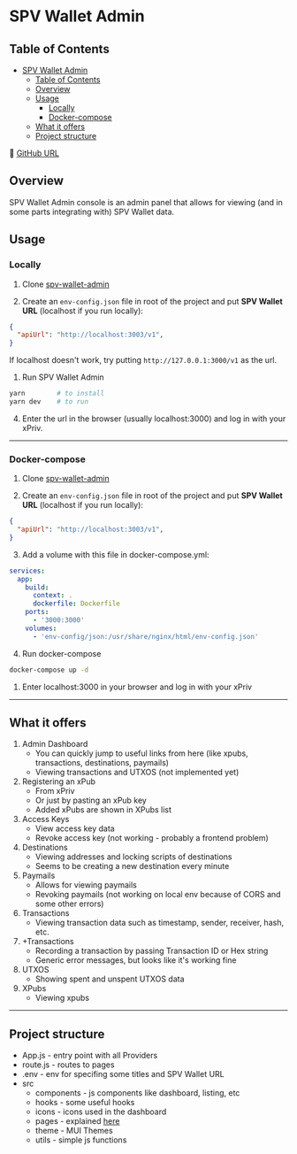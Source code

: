# SPV Wallet Admin

## Table of Contents

- [SPV Wallet Admin](#spv-wallet-admin)
  - [Table of Contents](#table-of-contents)
  - [Overview](#overview)
  - [Usage](#usage)
    - [Locally](#locally)
    - [Docker-compose](#docker-compose)
  - [What it offers](#what-it-offers)
  - [Project structure](#project-structure)

🔗 [GitHub URL](https://github.com/bitcoin-sv/spv-wallet-admin)

## Overview

SPV Wallet Admin console is an admin panel that allows for viewing (and in some parts integrating with) SPV Wallet data.

## Usage

### Locally

1. Clone [spv-wallet-admin](https://github.com/bitcoin-sv/spv-wallet-admin)

2. Create an `env-config.json` file in root of the project and put **SPV Wallet URL** (localhost if you run locally):

```json
{
  "apiUrl": "http://localhost:3003/v1",
}
```

If localhost doesn't work, try putting `http://127.0.0.1:3000/v1` as the url.

1. Run SPV Wallet Admin

```bash
yarn        # to install
yarn dev    # to run
```

4. Enter the url in the browser (usually localhost:3000) and log in with your xPriv.

---

### Docker-compose

1. Clone [spv-wallet-admin](https://github.com/bitcoin-sv/spv-wallet-admin)

2. Create an `env-config.json` file in root of the project and put **SPV Wallet URL** (localhost if you run locally):

```json
{
  "apiUrl": "http://localhost:3003/v1",
}
```

3. Add a volume with this file in docker-compose.yml:

```yaml
services:
  app:
    build:
      context: .
      dockerfile: Dockerfile
    ports:
      - '3000:3000'
    volumes:
      - 'env-config/json:/usr/share/nginx/html/env-config.json'
```

4. Run docker-compose

```bash
docker-compose up -d
```

1. Enter localhost:3000 in your browser and log in with your xPriv

---

## What it offers

1. Admin Dashboard
    * You can quickly jump to useful links from here (like xpubs, transactions, destinations, paymails)
    * Viewing transactions and UTXOS (not implemented yet)
2. Registering an xPub
    * From xPriv
    * Or just by pasting an xPub key
    * Added xPubs are shown in XPubs list
3. Access Keys
    * View access key data
    * Revoke access key (not working - probably a frontend problem)
4. Destinations
    * Viewing addresses and locking scripts of destinations
    * Seems to be creating a new destination every minute
5. Paymails
    * Allows for viewing paymails
    * Revoking paymails (not working on local env because of CORS and some other errors)
6. Transactions
    * Viewing transaction data such as timestamp, sender, receiver, hash, etc.
7. +Transactions
    * Recording a transaction by passing Transaction ID or Hex string
    * Generic error messages, but looks like it's working fine
8. UTXOS
    * Showing spent and unspent UTXOS data
9. XPubs
    * Viewing xpubs

---

## Project structure

* App.js -  entry point with all Providers
* route.js - routes to pages
* .env - env for specifing some titles and SPV Wallet URL
* src
  * components - js components like dashboard, listing, etc
  * hooks - some useful hooks
  * icons - icons used in the dashboard
  * pages - explained [here](#what-it-offers)
  * theme - MUI Themes
  * utils - simple js functions
